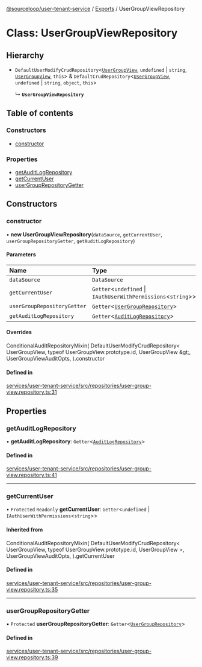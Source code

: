 [@sourceloop/user-tenant-service](../README.md) / [Exports](../modules.md) / UserGroupViewRepository

# Class: UserGroupViewRepository

## Hierarchy

- `DefaultUserModifyCrudRepository`<[`UserGroupView`](UserGroupView.md), `undefined` \| `string`, [`UserGroupView`](UserGroupView.md), `this`\> & `DefaultCrudRepository`<[`UserGroupView`](UserGroupView.md), `undefined` \| `string`, `object`, `this`\>

  ↳ **`UserGroupViewRepository`**

## Table of contents

### Constructors

- [constructor](UserGroupViewRepository.md#constructor)

### Properties

- [getAuditLogRepository](UserGroupViewRepository.md#getauditlogrepository)
- [getCurrentUser](UserGroupViewRepository.md#getcurrentuser)
- [userGroupRepositoryGetter](UserGroupViewRepository.md#usergrouprepositorygetter)

## Constructors

### constructor

• **new UserGroupViewRepository**(`dataSource`, `getCurrentUser`, `userGroupRepositoryGetter`, `getAuditLogRepository`)

#### Parameters

| Name | Type |
| :------ | :------ |
| `dataSource` | `DataSource` |
| `getCurrentUser` | `Getter`<`undefined` \| `IAuthUserWithPermissions`<`string`\>\> |
| `userGroupRepositoryGetter` | `Getter`<[`UserGroupRepository`](UserGroupRepository.md)\> |
| `getAuditLogRepository` | `Getter`<[`AuditLogRepository`](AuditLogRepository.md)\> |

#### Overrides

ConditionalAuditRepositoryMixin(
  DefaultUserModifyCrudRepository&lt;
    UserGroupView,
    typeof UserGroupView.prototype.id,
    UserGroupView
  \&gt;,
  UserGroupViewAuditOpts,
).constructor

#### Defined in

[services/user-tenant-service/src/repositories/user-group-view.repository.ts:31](https://github.com/sourcefuse/loopback4-microservice-catalog/blob/00e854d46/services/user-tenant-service/src/repositories/user-group-view.repository.ts#L31)

## Properties

### getAuditLogRepository

• **getAuditLogRepository**: `Getter`<[`AuditLogRepository`](AuditLogRepository.md)\>

#### Defined in

[services/user-tenant-service/src/repositories/user-group-view.repository.ts:41](https://github.com/sourcefuse/loopback4-microservice-catalog/blob/00e854d46/services/user-tenant-service/src/repositories/user-group-view.repository.ts#L41)

___

### getCurrentUser

• `Protected` `Readonly` **getCurrentUser**: `Getter`<`undefined` \| `IAuthUserWithPermissions`<`string`\>\>

#### Inherited from

ConditionalAuditRepositoryMixin(
  DefaultUserModifyCrudRepository<
    UserGroupView,
    typeof UserGroupView.prototype.id,
    UserGroupView
  \>,
  UserGroupViewAuditOpts,
).getCurrentUser

#### Defined in

[services/user-tenant-service/src/repositories/user-group-view.repository.ts:35](https://github.com/sourcefuse/loopback4-microservice-catalog/blob/00e854d46/services/user-tenant-service/src/repositories/user-group-view.repository.ts#L35)

___

### userGroupRepositoryGetter

• `Protected` **userGroupRepositoryGetter**: `Getter`<[`UserGroupRepository`](UserGroupRepository.md)\>

#### Defined in

[services/user-tenant-service/src/repositories/user-group-view.repository.ts:39](https://github.com/sourcefuse/loopback4-microservice-catalog/blob/00e854d46/services/user-tenant-service/src/repositories/user-group-view.repository.ts#L39)
